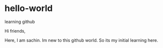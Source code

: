 # hello-world
learning github

Hi friends,

Here, I am sachin. Im new to this github world. So its my initial learning here.
